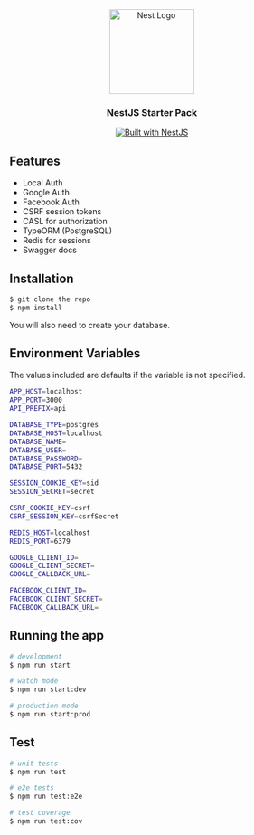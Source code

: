 <div align="center">
  <a href="http://nestjs.com/" target="_blank">
    <img src="https://nestjs.com/img/logo_text.svg" width="150" alt="Nest Logo" />
  </a>
</div>

<h3 align="center">NestJS Starter Pack</h3>

<div align="center">
  <a href="https://nestjs.com" target="_blank">
    <img src="https://img.shields.io/badge/built%20with-NestJs-red.svg" alt="Built with NestJS">
  </a>
</div>

## Features

- Local Auth
- Google Auth
- Facebook Auth
- CSRF session tokens
- CASL for authorization
- TypeORM (PostgreSQL)
- Redis for sessions
- Swagger docs

## Installation

```bash
$ git clone the repo
$ npm install
```

You will also need to create your database.

## Environment Variables

The values included are defaults if the variable is not specified.

```bash
APP_HOST=localhost
APP_PORT=3000
API_PREFIX=api

DATABASE_TYPE=postgres
DATABASE_HOST=localhost
DATABASE_NAME=
DATABASE_USER=
DATABASE_PASSWORD=
DATABASE_PORT=5432

SESSION_COOKIE_KEY=sid
SESSION_SECRET=secret

CSRF_COOKIE_KEY=csrf
CSRF_SESSION_KEY=csrfSecret

REDIS_HOST=localhost
REDIS_PORT=6379

GOOGLE_CLIENT_ID=
GOOGLE_CLIENT_SECRET=
GOOGLE_CALLBACK_URL=

FACEBOOK_CLIENT_ID=
FACEBOOK_CLIENT_SECRET=
FACEBOOK_CALLBACK_URL=
```

## Running the app

```bash
# development
$ npm run start

# watch mode
$ npm run start:dev

# production mode
$ npm run start:prod
```

## Test

```bash
# unit tests
$ npm run test

# e2e tests
$ npm run test:e2e

# test coverage
$ npm run test:cov
```
